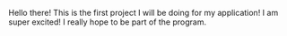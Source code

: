 Hello there!
This is the first project I will be doing for my application! I am super excited! I really hope to be part of the program.
